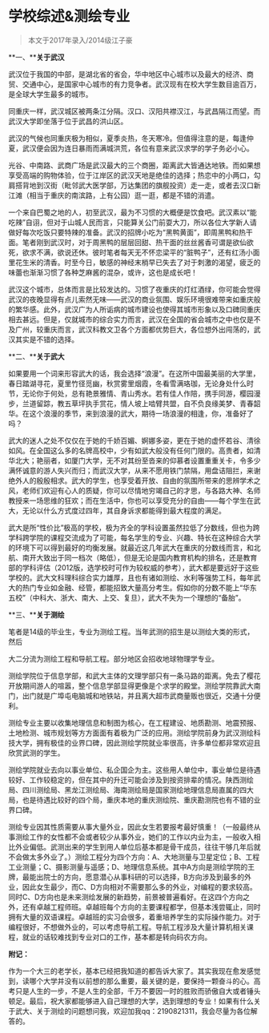 
# 学校综述&测绘专业  

> 本文于2017年录入/2014级江子豪  



**一、****关于武汉**

武汉位于我国的中部，是湖北省的省会，华中地区中心城市以及最大的经济、商贸、交通中心，是国家中心城市的有力竞争者。武汉现有在校大学生数目逾百万，是全球大学生最多的城市。

同重庆一样，武汉城区被两条江分隔。汉口、汉阳共襟汉江，与武昌隔江而望。而武汉大学即坐落于位于武昌的洪山区。

武汉的气候也同重庆极为相似，夏季炎热，冬天寒冷。但值得注意的是，每逢仲夏，武汉便会因为连日暴雨而满城洪荒，各位有意来武汉求学的学子务必小心。

光谷、中南路、武商广场是武汉最大的三个商圈，距离武大皆通达地铁。而如果想享受高端的购物体验，位于江岸区的武汉天地是绝佳的选择；热恋中的小两口，勾肩搭背地到汉街（毗邻武大医学部，万达集团的旗舰投资）走一走，或者去汉口新江滩（相当于重庆的南滨路，上有公园）逛一逛，都是不错的消遣。

一个来自巴蜀之地的人，初至武汉，最为不习惯的大概便是饮食吧。武汉素以“能吃辣”自诩，但对于山城人民而言，只能算关公门前耍大刀，所以各位大学新人请做好每次吃饭只要特辣的准备。武汉的招牌小吃为“黑鸭黄面”，即周黑鸭和热干面。笔者刚到武汉时，对于周黑鸭的层层回甜、热干面的丝丝酱香可谓是欲仙欲死，欲求不满，欲说还休。彼时笔者每天无不怀恋梁平的“脏鸭子”，还有红汤小面里花生米的清香。时至今日，敏感的神经末梢早已失去了对于刺激的渴望，疲乏的味蕾也渐渐习惯了各种芝麻酱的混杂，或许，这也是成长吧！

武汉这个城市，总体而言是比较发达的。习惯了夜重庆的灯红酒绿，你可能会觉得武汉的夜晚显得有点儿索然无味——武汉的商业氛围、娱乐环境很难带来如重庆般的繁华感。此外，武汉广为人所诟病的城市建设也使得其城市形象以及口碑同重庆相去甚远。但是，仅就城市的综合实力而言，武汉在全国的省会城市之中也仅是不及广州，较重庆而言，武汉科教文卫各个方面都优势巨大，各位想外出闯荡的，武汉其实是不错的选择。



**二、****关于武大**

如果要用一个词来形容武大的话，我会选择“浪漫”。在这所中国最美丽的大学里，春日踏湖寻花，夏里竹径觅幽，秋赏雾里烟霞，冬看雪满珞珈，无论身处什么时节，无论你于何处，总有艳景雅情、青山秀水。若有佳人作陪，携手同游，樱园漫步，兰道留踪，教五草坪执手赏花，情人坡上啮臂共盟，自不负良缘美梦、青春韶华。在这个浪漫的季节，来到浪漫的武大，期待一场浪漫的相逢，你，准备好了吗？

武大的迷人之处不仅仅在于她的千娇百媚、婀娜多姿，更在于她的虚怀若谷、清徐如风。在全国这么多的名牌高校中，少有如武大般没有任何门限的。高贵者，如清华北大；艳丽者，如厦门大学，无不对其纷至沓来的仰慕者设置重重关卡，令多少满怀诚意的游人失兴而归；而武汉大学，从来不愿用铁门禁隔，用盘诘阻拦，来谢绝外人的殷殷相求。武大的学生，也享受着开放、自由的氛围所带来的思辨学术之风，老师们欢迎有心人的质疑，你可以尽情地穷竭自己的才思，与各路大神、名师教授来一场思维的狂欢；而在生活中，你也可以享受充分的自由——每个学生在武大，无论以什么方式度过四年，其自身诉求都能得到最大程度的满足。

武大是所“性价比”极高的学校，极为齐全的学科设置虽然拉低了分数线，但也为跨学科跨学院的课程交流成为了可能，每名学生的专业、兴趣、特长在这种综合大学的环境下可以得到最好的均衡发展。就最近这几年武大在重庆的分数线而言，和北航、南开大致出于同一档次（略低），但是无论是国内教育机构的排名，还是教育部的学科评估（2012版，选学校时可作为较权威的参考），武大都是要远好于这些学校的。武大文科理科综合实力雄厚，且也有诸如测绘、水利等强势工科，每年武大的热门专业如金融、经管，都能招致大量高分考生。假如你的分数不能上“华东五校”（中科大、浙大、南大、上交、复旦），武大不失为一个理想的“备胎”。



**三、****关于测绘**

笔者是14级的毕业生，专业为测绘工程。当年武测的招生是以测绘大类的形式，然后

大二分流为测绘工程和导航工程。部分地区会招收地球物理学专业。

测绘学院位于信息学部，和武大主体的文理学部只有一条马路的距离。免去了樱花开放期间游人的喧嚣，整个信息学部显得更像是个求学的殿堂。测绘学院靠武大南门，出门就是广埠屯电脑城和地铁站，并且离大超市武商量贩也很近，交通十分便利。

测绘专业主要以收集地理信息和制图为核心，在工程建设、地质勘测、地震预报、土地检测、城市规划等方方面面有着极为广泛的应用。测绘学院前身为武汉测绘科技大学，拥有极佳的业界口碑，因此测绘学院就业率很高，许多单位都非常欢迎且欣赏武测的学生。

测绘学院就业去向以事业单位、私企国企为主。这些用人单位中，事业单位是待遇较好、工作较稳定的，但在其中的升迁可能会涉及到按资排辈的情况。陕西测绘局、四川测绘局、黑龙江测绘局、海南测绘局是国家测绘地理信息局直属的四大局，也是待遇比较好的四个局，重庆本地的重庆测绘院、重庆勘测院也有不错的业界口碑。

测绘专业因其性质需要从事大量外业，因此女生若要报考最好慎重！（一般最终从事测绘工作的女性都不会或者较少从事外业，她们的工作以内业为主，一般收入相比外业偏低。武测出来的学生到用人单位后基本都是骨干成员，往往干够几年后就不会做太多外业了。）测绘工程分为四个方向：A、大地测量与卫星定位；B、工程工业测量；C、摄影测量与遥感；D、地理信息系统。其中A方向是测绘学院的王牌，最能出院士的方向，愿意潜心从事科研的可以选择，B方向涉及到最多的外业，因此女生最少，而C、D方向相对不需要那么多的外业，对编程的要求较高。同时C、D方向也是未来测绘发展的新趋势，前景被普遍看好。在这四个方向之外，还有卓越工程师班。卓越班每个方向的主要课程都学，但基本浅尝辄止，同时拥有大量的双语课程。卓越班的实习会很多，着重培养学生的实际操作能力。对于编程很好，不想做外业的，可以考虑导航工程。导航工程涉及大量计算机相关课程，就业的话较难找到专业对口的工作，基本都是转向码农方向。



**附记：**

作为一个大三的老学长，基本已经把我知道的都告诉大家了。其实我现在愈发感觉到，读哪个大学并没有以前想的那么重要，最关键的是，要保持一颗奋斗的心。高考只是人生的一步，不是人生的全部，千万不要因一时的胜败而骄傲自大或者锤头顿足。最后，祝大家都能够进入自己理想的大学，选到理想的专业！如果有什么关于武大、关于测绘的问题想问我，欢迎加我qq：2190821311，我会尽量为各位解答的。


